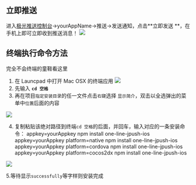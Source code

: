 ## 立即推送

进入[极光推送控制台](https://www.jpush.cn/common/apps)->yourAppName->推送->发送通知，点击**立即发送
**，在手机上即可立即收到推送消息！
  ![](http://upload-images.jianshu.io/upload_images/1944178-d988ea39b17da30d.png?imageMogr2/auto-orient/strip%7CimageView2/2/w/1240) 

## 终端执行命令方法

完全不会终端的童鞋看这里
1. 在 Launcpad 中打开 Mac OSX 的终端应用
![](http://upload-images.jianshu.io/upload_images/1944178-6ac4c6c96f822863.png?imageMogr2/auto-orient/strip%7CimageView2/2/w/1240)
2. 先输入 **`cd 空格`**
3. 再在项目`指定安装目录`的任一文件点击`右键`选择 `显示简介`，双击以全选弹出的菜单中`位置`后面的内容

  ![](http://upload-images.jianshu.io/upload_images/1944178-e6ff578d36dfd314.png?imageMogr2/auto-orient/strip%7CimageView2/2/w/1240)

4. 复制粘贴该绝对路径到终端`cd 空格`的后面，并回车，输入对应的一条安装命令：
        appkey=yourAppkey npm install one-line-jpush-ios
        appkey=yourAppkey platform=native npm install one-line-jpush-ios
        appkey=yourAppkey platform=cordova npm install one-line-jpush-ios
        appkey=yourAppkey platform=cocos2dx npm install one-line-jpush-ios  

  ![](http://upload-images.jianshu.io/upload_images/1944178-2443aff407059267.png?imageMogr2/auto-orient/strip%7CimageView2/2/w/1240)

5.等待显示`successfully`等字样则安装完成
